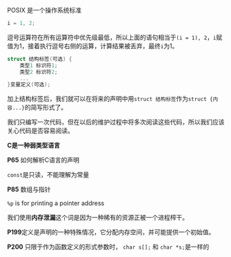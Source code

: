 POSIX 是一个操作系统标准

```C
i = 1, 2;
```

逗号运算符在所有运算符中优先级最低，所以上面的语句相当于`(i = 1), 2`，`i`赋值为1，接着执行逗号右侧的运算，计算结果被丢弃，最终`i`为1。



```C
struct 结构标签(可选) {
    类型1 标识符1;
    类型2 标识符2;
    ...
}变量定义(可选);
```

加上结构标签后，我们就可以在将来的声明中用`struct 结构标签`作为`struct {内容...}`的简写形式了。

我们只编写一次代码，但在以后的维护过程中将多次阅读这些代码，所以我们应该关心代码是否容易阅读。

**C是一种弱类型语言**

**P65** 如何解析C语言的声明

`const`是只读，不能理解为常量

**P85** 数组与指针

`%p` is for printing a pointer address

我们使用**内存泄漏**这个词是因为一种稀有的资源正被一个进程榨干。

**P199**定义是声明的一种特殊情况，它分配内存空间，并可能提供一个初始值。

**P200**  只限于作为函数定义的形式参数时， `char s[];` 和 `char *s;`是一样的

